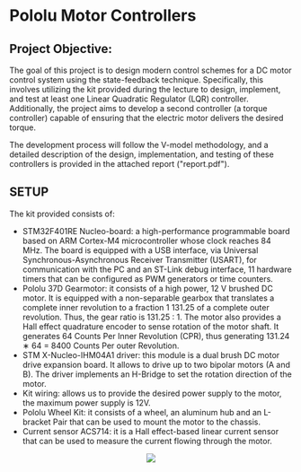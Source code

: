 # Pololu Motor Controllers
## Project Objective:

The goal of this project is to design modern control schemes for a DC motor control system using the state-feedback technique. Specifically, this involves utilizing the kit provided during the lecture to design, implement, and test at least one Linear Quadratic Regulator (LQR) controller. 
Additionally, the project aims to develop a second controller (a torque controller) capable of ensuring that the electric motor delivers the desired torque.

The development process will follow the V-model methodology, and a detailed description of the design, implementation, and testing of these controllers is provided in the attached report ("report.pdf").
## SETUP
The kit provided consists of:
- STM32F401RE Nucleo-board: a high-performance programmable board based on ARM Cortex-M4
 microcontroller whose clock reaches 84 MHz. The board is equipped with a USB interface, via Universal
 Synchronous-Asynchronous Receiver Transmitter (USART), for communication with the PC and an
 ST-Link debug interface, 11 hardware timers that can be configured as PWM generators or time
 counters.
- Pololu 37D Gearmotor: it consists of a high power, 12 V brushed DC motor. It is equipped with a
 non-separable gearbox that translates a complete inner revolution to a fraction 1
 131.25 of a complete
 outer revolution. Thus, the gear ratio is 131.25 : 1. The motor also provides a Hall effect quadrature
 encoder to sense rotation of the motor shaft. It generates 64 Counts Per Inner Revolution (CPR),
 thus generating 131.24 ∗ 64 = 8400 Counts Per outer Revolution.
- STM X-Nucleo-IHM04A1 driver: this module is a dual brush DC motor drive expansion board. It
 allows to drive up to two bipolar motors (A and B). The driver implements an H-Bridge to set the
 rotation direction of the motor.
- Kit wiring: allows us to provide the desired power supply to the motor, the maximum power supply
 is 12V.
- Pololu Wheel Kit: it consists of a wheel, an aluminum hub and an L-bracket Pair that can be used to
 mount the motor to the chassis.
- Current sensor ACS714: it is a Hall effect-based linear current sensor that can be used to measure the
 current flowing through the motor.
<p align="center">
  <img src="[http://some_place.com/image.png](https://github.com/user-attachments/assets/f965d611-9de3-414a-be8f-11bec885afba)" />
</p>

